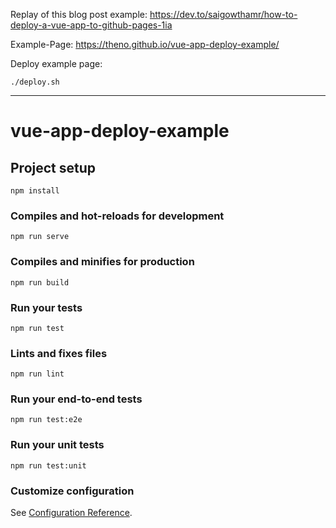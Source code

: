 Replay of this blog post example:
https://dev.to/saigowthamr/how-to-deploy-a-vue-app-to-github-pages-1ia

Example-Page: https://theno.github.io/vue-app-deploy-example/

Deploy example page:

```
./deploy.sh
```

----

# vue-app-deploy-example

## Project setup
```
npm install
```

### Compiles and hot-reloads for development
```
npm run serve
```

### Compiles and minifies for production
```
npm run build
```

### Run your tests
```
npm run test
```

### Lints and fixes files
```
npm run lint
```

### Run your end-to-end tests
```
npm run test:e2e
```

### Run your unit tests
```
npm run test:unit
```

### Customize configuration
See [Configuration Reference](https://cli.vuejs.org/config/).
